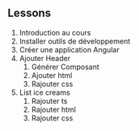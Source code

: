## Lessons 
1. Introduction au cours
2. Installer outils de développement
3. Créer une application Angular
4. Ajouter Header
    1. Générer Composant
    2. Ajouter html
    3. Rajouter css
5. List ice creams
    1. Rajouter ts
    2. Rajouter html
    3. Rajouter css